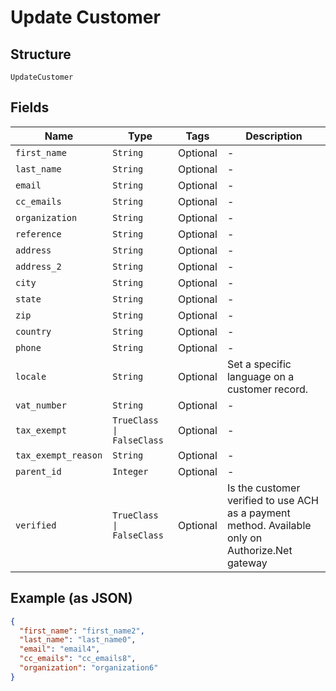 
# Update Customer

## Structure

`UpdateCustomer`

## Fields

| Name | Type | Tags | Description |
|  --- | --- | --- | --- |
| `first_name` | `String` | Optional | - |
| `last_name` | `String` | Optional | - |
| `email` | `String` | Optional | - |
| `cc_emails` | `String` | Optional | - |
| `organization` | `String` | Optional | - |
| `reference` | `String` | Optional | - |
| `address` | `String` | Optional | - |
| `address_2` | `String` | Optional | - |
| `city` | `String` | Optional | - |
| `state` | `String` | Optional | - |
| `zip` | `String` | Optional | - |
| `country` | `String` | Optional | - |
| `phone` | `String` | Optional | - |
| `locale` | `String` | Optional | Set a specific language on a customer record. |
| `vat_number` | `String` | Optional | - |
| `tax_exempt` | `TrueClass \| FalseClass` | Optional | - |
| `tax_exempt_reason` | `String` | Optional | - |
| `parent_id` | `Integer` | Optional | - |
| `verified` | `TrueClass \| FalseClass` | Optional | Is the customer verified to use ACH as a payment method. Available only on Authorize.Net gateway |

## Example (as JSON)

```json
{
  "first_name": "first_name2",
  "last_name": "last_name0",
  "email": "email4",
  "cc_emails": "cc_emails8",
  "organization": "organization6"
}
```

